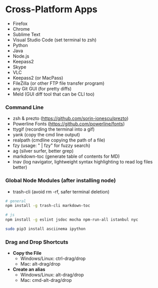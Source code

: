 # Cross-Platform Apps

- Firefox
- Chrome
- Sublime Text
- Visual Studio Code (set terminal to zsh)
- Python
- Java
- Node.js
- Keepass2
- Skype
- VLC
- Keepass2 (or MacPass)
- FileZilla (or other FTP file transfer program)
- any Git GUI (for pretty diffs)
- Meld (GUI diff tool that can be CLI too)

### Command Line
- zsh & prezto (https://github.com/sorin-ionescu/prezto)
- Powerline Fonts (https://github.com/powerline/fonts)
- ttygif (recording the terminal into a gif)
- yank (copy the cmd line output)
- realpath (cmdline copying the path of a file)
- fzy (usage: "<cmd> | fzy" for fuzzy search)
- ag (silver surfer, better grep)
- markdown-toc (generate table of contents for MD)
- lnav (log navigator, lightweight syntax highlighting to read log files better)

### Global Node Modules (after installing node)
- trash-cli (avoid rm -rf, safer terminal deletion)
```bash
# general
npm install -g trash-cli markdown-toc

# js
npm install -g eslint jsdoc mocha npm-run-all istanbul nyc

sudo pip3 install asciinema ipython
```

### Drag and Drop Shortcuts
- **Copy the File**
    - Windows/Linux: ctrl-drag/drop
    - Mac: alt-drag/drop
- **Create an alias**
    - Windows/Linux: alt-drag/drop
    - Mac: cmd-alt-drag/drop
